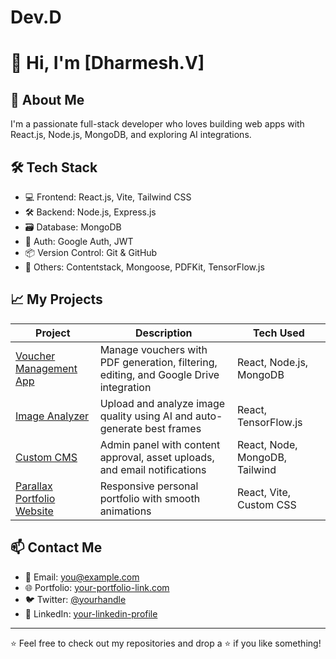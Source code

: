 # Dev.D
# 👋 Hi, I'm [Dharmesh.V]

## 🚀 About Me
I'm a passionate full-stack developer who loves building web apps with React.js, Node.js, MongoDB, and exploring AI integrations.

## 🛠️ Tech Stack
- 💻 Frontend: React.js, Vite, Tailwind CSS
- 🛠️ Backend: Node.js, Express.js
- 🗃️ Database: MongoDB
- 🔐 Auth: Google Auth, JWT
- 📦 Version Control: Git & GitHub
- 🎨 Others: Contentstack, Mongoose, PDFKit, TensorFlow.js

## 📈 My Projects

| Project | Description | Tech Used |
|--------|-------------|-----------|
| [Voucher Management App](https://github.com/yourusername/voucher-app) | Manage vouchers with PDF generation, filtering, editing, and Google Drive integration | React, Node.js, MongoDB |
| [Image Analyzer](https://github.com/yourusername/image-analyzer) | Upload and analyze image quality using AI and auto-generate best frames | React, TensorFlow.js |
| [Custom CMS](https://github.com/yourusername/custom-cms) | Admin panel with content approval, asset uploads, and email notifications | React, Node, MongoDB, Tailwind |
| [Parallax Portfolio Website](https://github.com/yourusername/portfolio) | Responsive personal portfolio with smooth animations | React, Vite, Custom CSS |

## 📫 Contact Me
- 📧 Email: you@example.com
- 🌐 Portfolio: [your-portfolio-link.com](https://your-portfolio-link.com)
- 🐦 Twitter: [@yourhandle](https://twitter.com/yourhandle)
- 💼 LinkedIn: [your-linkedin-profile](https://linkedin.com/in/yourname)

---

⭐️ Feel free to check out my repositories and drop a ⭐ if you like something!

